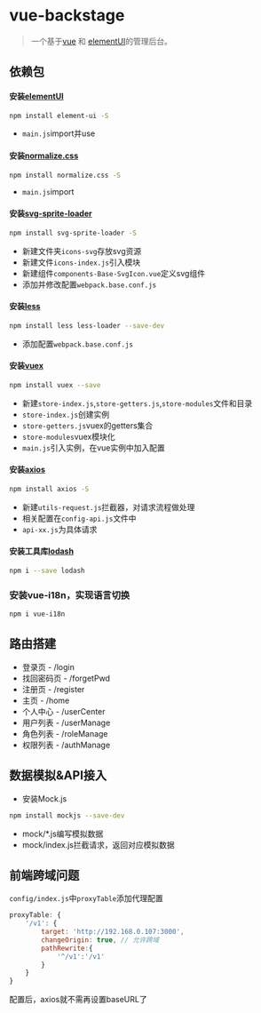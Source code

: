# vue-backstage

> 一个基于[vue](https://github.com/vuejs/vue) 和 [elementUI](https://github.com/ElemeFE/element)的管理后台。

## 依赖包
#### 安装[elementUI](http://element-cn.eleme.io/#/zh-CN)
```bash
npm install element-ui -S
```
* `main.js`import并use

#### 安装[normalize.css](http://necolas.github.io/normalize.css/)
```bash
npm install normalize.css -S
```

* `main.js`import

#### 安装[svg-sprite-loader](https://www.npmjs.com/package/svg-sprite-loader)
```bash
npm install svg-sprite-loader -S
```

* 新建文件夹`icons-svg`存放svg资源
* 新建文件`icons-index.js`引入模块
* 新建组件`components-Base-SvgIcon.vue`定义svg组件
* 添加并修改配置`webpack.base.conf.js`

#### 安装[less](http://lesscss.cn/)
```bash
npm install less less-loader --save-dev
```

* 添加配置`webpack.base.conf.js`

#### 安装[vuex](https://vuex.vuejs.org/zh-cn/)
```bash
npm install vuex --save
```

* 新建`store-index.js`,`store-getters.js`,`store-modules`文件和目录
* `store-index.js`创建实例
* `store-getters.js`vuex的getters集合
* `store-modules`vuex模块化
* `main.js`引入实例，在vue实例中加入配置

#### 安装[axios](https://www.kancloud.cn/yunye/axios/234845)
```bash
npm install axios -S
```
* 新建`utils-request.js`拦截器，对请求流程做处理
* 相关配置在`config-api.js`文件中
* `api-xx.js`为具体请求

#### 安装工具库[lodash](https://www.lodashjs.com/)
```bash
npm i --save lodash
```

### 安装vue-i18n，实现语言切换
```bash
npm i vue-i18n
```
## 路由搭建
* 登录页 - /login
* 找回密码页 - /forgetPwd
* 注册页 - /register
* 主页 - /home
* 个人中心 - /userCenter
* 用户列表 - /userManage
* 角色列表 - /roleManage
* 权限列表 - /authManage

## 数据模拟&API接入
* 安装Mock.js
```bash
npm install mockjs --save-dev
```
* mock/*.js编写模拟数据
* mock/index.js拦截请求，返回对应模拟数据

## 前端跨域问题
`config/index.js`中`proxyTable`添加代理配置
```javascript
proxyTable: {
    '/v1': {
        target: 'http://192.168.0.107:3000',
        changeOrigin: true, // 允许跨域
        pathRewrite:{
            '^/v1':'/v1'
        }
    }
}
```
配置后，axios就不需再设置baseURL了